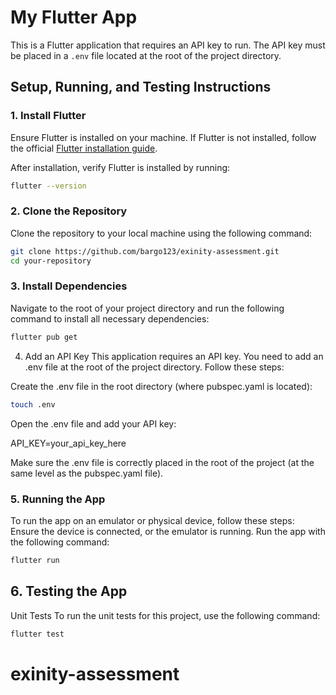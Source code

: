 # My Flutter App

This is a Flutter application that requires an API key to run. The API key must be placed in a `.env` file located at the root of the project directory.

## Setup, Running, and Testing Instructions

### 1. Install Flutter

Ensure Flutter is installed on your machine. If Flutter is not installed, follow the official [Flutter installation guide](https://flutter.dev/docs/get-started/install).

After installation, verify Flutter is installed by running:

```bash
flutter --version
```

### 2. Clone the Repository

Clone the repository to your local machine using the following command:

```bash
git clone https://github.com/bargo123/exinity-assessment.git
cd your-repository
```


### 3. Install Dependencies
Navigate to the root of your project directory and run the following command to install all necessary dependencies:

```bash
flutter pub get
```

4. Add an API Key
This application requires an API key. You need to add an .env file at the root of the project directory. Follow these steps:

Create the .env file in the root directory (where pubspec.yaml is located):

```bash
touch .env
```

Open the .env file and add your API key:

API_KEY=your_api_key_here

Make sure the .env file is correctly placed in the root of the project (at the same level as the pubspec.yaml file).

### 5. Running the App

To run the app on an emulator or physical device, follow these steps:
Ensure the device is connected, or the emulator is running.
Run the app with the following command:


```bash
flutter run
```

## 6. Testing the App

Unit Tests
To run the unit tests for this project, use the following command:

```bash
flutter test
```




# exinity-assessment
